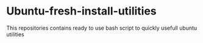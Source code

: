 # Ubuntu-fresh-install-utilities
This repositories contains ready to use bash script to quickly usefull ubuntu utilities
